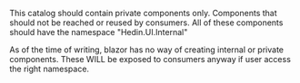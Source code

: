 ﻿This catalog should contain private components only. Components that should not be reached or reused by consumers.
All of these components should have the namespace "Hedin.UI.Internal"


As of the time of writing, blazor has no way of creating internal or private components. These WILL be exposed to consumers anyway if user access the right namespace.
